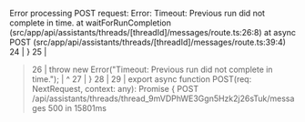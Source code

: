 Error processing POST request: Error: Timeout: Previous run did not complete in time.
    at waitForRunCompletion (src/app/api/assistants/threads/[threadId]/messages/route.ts:26:8)
    at async POST (src/app/api/assistants/threads/[threadId]/messages/route.ts:39:4)
  24 |   }
  25 |
> 26 |   throw new Error("Timeout: Previous run did not complete in time.");
     |        ^
  27 | }
  28 |
  29 | export async function POST(req: NextRequest, context: any): Promise<Response> {
 POST /api/assistants/threads/thread_9mVDPhWE3Ggn5Hzk2j26sTuk/messages 500 in 15801ms